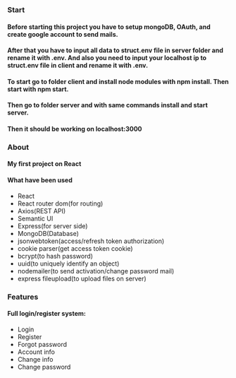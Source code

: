 ### Start

#### Before starting this project you have to setup mongoDB, OAuth, and create google account to send mails.
#### After that you have to input all data to struct.env file in server folder and rename it with .env. And also you need to input your localhost ip to struct.env file in client and rename it with .env.
#### To start go to folder client and install node modules with npm install. Then start with npm start.
#### Then go to folder server and with same commands install and start server.
#### Then it should be working on localhost:3000

### About

#### My first project on React

#### What have been used

- React
- React router dom(for routing)
- Axios(REST API)
- Semantic UI
- Express(for server side)
- MongoDB(Database)
- jsonwebtoken(access/refresh token authorization)
- cookie parser(get access token cookie)
- bcrypt(to hash password)
- uuid(to uniquely identify an object)
- nodemailer(to send activation/change password mail)
- express fileupload(to upload files on server)

### Features

#### Full login/register system:
- Login
- Register
- Forgot password
- Account info
- Change info
- Change password